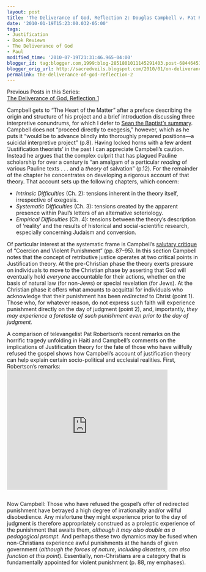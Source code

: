 ```yaml
---
layout: post
title: 'The Deliverance of God, Reflection 2: Douglas Campbell v. Pat Robertson'
date: '2010-01-19T15:23:00.032-05:00'
tags:
- Justification
- Book Reviews
- The Deliverance of God
- Paul
modified_time: '2010-07-19T21:31:46.965-04:00'
blogger_id: tag:blogger.com,1999:blog-2851801011145291403.post-6844645148532552488
blogger_orig_url: http://sacredveils.blogspot.com/2010/01/on-deliverance-of-god-reflection-2.html
permalink: the-deliverance-of-god-reflection-2
---
```


Previous Posts in this Series:  
[The Deliverance of God, Reflection 1](/the-deliverance-of-god-reflection-1)

Campbell gets to “The Heart of the Matter” after a preface describing the origin and structure of his project and a brief introduction discussing three interpretive conundrums, for which I defer to [Sean the Baptist’s summary](http://seanthebaptist.typepad.com/sean_the_baptist/2009/09/the-deliverance-of-god-introduction.html). Campbell does not “proceed directly to exegesis,” however, which as he puts it “would be to advance blindly into thoroughly prepared positions—a suicidal interpretive project” (p.8). Having locked horns with a few ardent ‘Justification theorists’ in the past I can appreciate Campbell’s caution. Instead he argues that the complex culprit that has plagued Pauline scholarship for over a century is “an amalgam of a particular *reading* of various Pauline texts&nbsp;.&nbsp;.&nbsp;. and a *theory* of salvation” (p.12). For the remainder of the chapter he concentrates on developing a rigorous account of that theory. That account sets up the following chapters, which concern:

* *Intrinsic Difficulties* (Ch. 2): tensions inherent in the theory itself, irrespective of exegesis.
* *Systematic Difficulties* (Ch. 3): tensions created by the apparent presence within Paul’s letters of an alternative soteriology.
* *Empirical Difficulties* (Ch. 4): tensions between the theory’s description of ‘reality’ and the results of historical and social-scientific research, especially concerning Judaism and conversion.

Of particular interest at the systematic frame is Campbell’s [salutary critique](http://www.michaeljgorman.net/2009/11/05/a-foretaste-of-my-review-of-campbell%E2%80%99s-%E2%80%9Cdeliverance-of-god%E2%80%9D-2/) of “Coercion and Violent Punishment” (pp. 87–95). In this section Campbell notes that the concept of retributive justice operates at two critical points in Justification theory. At the pre-Christian phase the theory exerts pressure on individuals to move to the Christian phase by asserting that God will eventually hold *everyone* accountable for their actions, whether on the basis of natural law (for non-Jews) or special revelation (for Jews). At the Christian phase it offers what amounts to acquittal for individuals who acknowledge that their punishment has been *redirected* to Christ (point 1). Those who, for whatever reason, do not express such faith will experience punishment directly on the day of judgment (point 2), and, importantly, *they may experience a foretaste of such punishment even prior to the day of judgment.*

<!--excerpt.start-->A comparison of televangelist Pat Robertson’s recent remarks on the horrific tragedy unfolding in Haiti and Campbell’s comments on the implications of Justification theory for the fate of those who have willfully refused the gospel shows how Campbell’s account of justification theory can help explain certain socio-political and ecclesial realities.<!--excerpt.end--> First, Robertson’s remarks:

<iframe style="margin-bottom:1em" width="420" height="315" src="https://www.youtube.com/embed/f5TE99sAbwM" frameborder="0" allowfullscreen></iframe>

Now Campbell: Those who have refused the gospel’s offer of redirected punishment have betrayed a high degree of irrationality and/or willful disobedience. Any misfortune they might experience prior to the day of judgment is therefore appropriately construed as a proleptic experience of the punishment that awaits them, *although it may also double as a pedagogical prompt.* And perhaps these two dynamics may be fused when non-Christians experience awful punishments at the hands of given government (*although the forces of nature, including disasters, can also function at this point*). Essentially, non-Christians are a category that is fundamentally appointed for violent punishment (p. 88, my emphases).